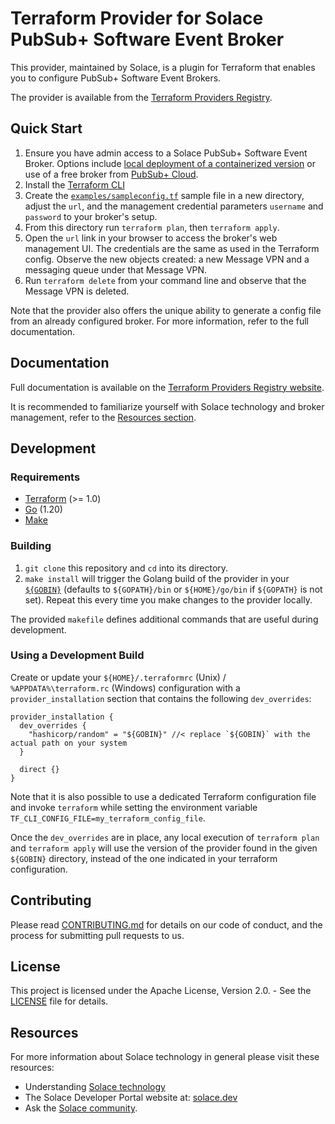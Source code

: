 # Terraform Provider for Solace PubSub+ Software Event Broker

This provider, maintained by Solace, is a plugin for Terraform that enables you to configure PubSub+ Software Event Brokers.

The provider is available from the [Terraform Providers Registry](https://registry.terraform.io/providers/solaceproducts/solacebroker/latest).

## Quick Start

1. Ensure you have admin access to a Solace PubSub+ Software Event Broker. Options include [local deployment of a containerized version](https://docs.solace.com/Software-Broker/SW-Broker-Set-Up/Containers/Set-Up-Container-Image.htm) or use of a free broker from [PubSub+ Cloud](https://docs.solace.com/Cloud/cloud-lp.htm).
2. Install the [Terraform CLI](https://www.terraform.io/downloads)
3. Create the [`examples/sampleconfig.tf`](examples/sampleconfig.tf) sample file in a new directory, adjust the `url`, and the management credential parameters `username` and `password` to your broker's setup.
4. From this directory run `terraform plan`, then `terraform apply`.
5. Open the `url` link in your browser to access the broker's web management UI. The credentials are the same as used in the Terraform config. Observe the new objects created: a new Message VPN and a messaging queue under that Message VPN.
6. Run `terraform delete` from your command line and observe that the Message VPN is deleted.
   
Note that the provider also offers the unique ability to generate a config file from an already configured broker. For more information, refer to the full documentation.

## Documentation

Full documentation is available on the [Terraform Providers Registry website](https://registry.terraform.io/providers/solaceproducts/solacebroker/latest/docs).

It is recommended to familiarize yourself with Solace technology and broker management, refer to the [Resources section](#resources).

## Development

### Requirements

* [Terraform](https://www.terraform.io/downloads) (>= 1.0)
* [Go](https://go.dev/doc/install) (1.20)
* [Make](https://www.gnu.org/software/make/)

### Building

1. `git clone` this repository and `cd` into its directory.
2. `make install` will trigger the Golang build of the provider in your [`${GOBIN}`](https://pkg.go.dev/cmd/go#hdr-Compile_and_install_packages_and_dependencies) (defaults to `${GOPATH}/bin` or `${HOME}/go/bin` if `${GOPATH}` is not set). Repeat
this every time you make changes to the provider locally.

The provided `makefile` defines additional commands that are useful during development.

### Using a Development Build

Create or update your `${HOME}/.terraformrc` (Unix) / `%APPDATA%\terraform.rc` (Windows) configuration with a `provider_installation` section that contains the following `dev_overrides`:

```hcl
provider_installation {
  dev_overrides {
    "hashicorp/random" = "${GOBIN}" //< replace `${GOBIN}` with the actual path on your system
  }

  direct {}
}
```

Note that it is also possible to use a dedicated Terraform configuration file and invoke `terraform` while setting
the environment variable `TF_CLI_CONFIG_FILE=my_terraform_config_file`.

Once the `dev_overrides` are in place, any local execution of `terraform plan` and `terraform apply` will
use the version of the provider found in the given `${GOBIN}` directory, instead of the one indicated in your terraform configuration.

## Contributing

Please read [CONTRIBUTING.md](CONTRIBUTING.md) for details on our code of conduct, and the process for submitting pull requests to us.

## License

This project is licensed under the Apache License, Version 2.0. - See the [LICENSE](LICENSE) file for details.

## Resources

For more information about Solace technology in general please visit these resources:

- Understanding [Solace technology](https://docs.solace.com/Get-Started/Solace-PubSub-Platform.htm)
- The Solace Developer Portal website at: [solace.dev](https://solace.dev/)
- Ask the [Solace community](https://solace.community/).
